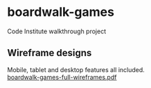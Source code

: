# boardwalk-games
Code Institute walkthrough project

## Wireframe designs
Mobile, tablet and desktop features all included.
<br />
[boardwalk-games-full-wireframes.pdf](https://github.com/user-attachments/files/17692398/boardwalk-games-full-wireframes.pdf)
<br />
